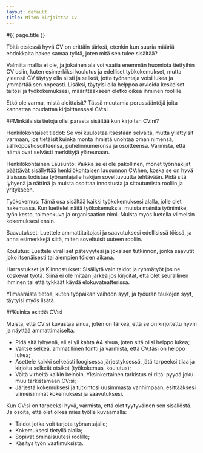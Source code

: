 ```yaml
---
layout: default
title: Miten kirjoittaa CV
---
```


#{{ page.title }}

Töitä etsiessä hyvä CV on erittäin tärkeä, etenkin kun suuria määriä ehdokkaita hakee samaa työtä, joten mitä sen tulee sisältää?

Valmiita mallia ei ole, ja jokainen ala voi vaatia enemmän huomiota tiettyihin CV osiin, kuten esimerkiksi koulutus ja edelliset työkokemukset, mutta yleensä CV täytyy olla siisti ja selkeä, jotta työnantaja voisi lukea ja ymmärtää sen nopeasti. Lisäksi, täytyisi olla helppoa arvioida keskeiset taitosi ja työkokemuksesi, määrittääkseen oletko oikea ihminen roolille.

Etkö ole varma, mistä aloittaisit? Tässä muutamia perussääntöjä joita kannattaa noudattaa kirjoittaessasi CV:si.

##Minkälaisia tietoja olisi parasta sisältää kun kirjoitan CV:ni?

Henkilökohtaiset tiedot: Se voi kuulostaa itsestään selvältä, mutta yllättyisit varmaan, jos tietäisit kuinka monta ihmistä unohtaa oman nimensä, sähköpostiosoitteensa, puhelinnumeronsa ja osoitteensa. Varmista, että nämä ovat selvästi merkittyjä yläreunaan.

Henkilökohtainen Lausunto: Vaikka se ei ole pakollinen, monet työnhakijat päättävät sisällyttää henkilökohtaisen lausunnon CV:hen, koska se on hyvä tilaisuus todistaa työnantajalle hakijan soveltuvuutta tehtävään. Pidä sitä lyhyenä ja nättinä ja muista osoittaa innostusta ja sitoutumista rooliin ja yritykseen.

Työkokemus: Tämä osa sisältää kaikki työkokemuksesi alalla, jolle olet hakemassa. Kun luettelet näitä työkokemuksia, muista mainita työnimike, työn kesto, toimenkuva ja organisaation nimi. Muista myös luetella viimeisin kokemuksesi ensin.

Saavutukset: Luettele ammattitaitojasi ja saavutuksesi edellisissä töissä, ja anna esimerkkejä siitä, miten soveltuisit uuteen rooliin.

Koulutus: Luettele viralliset pätevyytesi ja jokaisen tutkinnon, jonka saavutit joko itsenäisesti tai aiempien töiden aikana.

Harrastukset ja Kiinnostukset: Sisällytä vain taidot ja ryhmätyöt jos ne koskevat työtä. Siinä ei ole mitään järkeä jos kirjoitat, että olet seurallinen ihminen tai että tykkäät käydä elokuvateatterissa.

Ylimääräistä tietoa, kuten työpaikan vaihdon syyt, ja työuran taukojen syyt, täytyisi myös lisätä.

##Kuinka esittää CV:si

Muista, että CV:si kuvastaa sinua, joten on tärkeä, että se on kirjoitettu hyvin ja näyttää ammattimaiselta.

* Pidä sitä lyhyenä, eli ei yli kahta A4 sivua, joten sitä olisi helppo lukea;
* Valitse selkeä, ammatillinen fontti ja varmista, että CV:täsi on helppo lukea;
* Asettele kaikki selkeästi loogisessa järjestyksessä, jätä tarpeeksi tilaa ja kirjoita selkeät otsikot (työkokemus, koulutus);
* Vältä virheitä kaikin keinoin. Yksinkertainen tarkistus ei riitä: pyydä joku muu tarkistamaan CV:si;
* Järjestä kokemuksesi ja tutkintosi uusimmasta vanhimpaan, esittääksesi viimeisimmät kokemuksesi ja saavutuksesi.

Kun CV:si on tarpeeksi hyvä, varmista, että olet tyytyväinen sen sisällöstä. Ja osoita, että olet oikea mies työlle kuvaamalla:

* Taidot jotka voit tarjota työnantajalle;
* Kokemuksesi tietyllä alalla;
* Sopivat ominaisuutesi roolille;
* Käsitys työn vaatimuksista.
